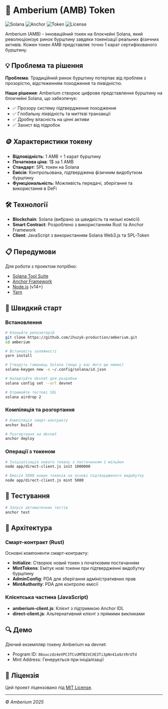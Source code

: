 # 🔶 Amberium (AMB) Token

![Solana](https://img.shields.io/badge/Solana-20232A?style=for-the-badge&logo=solana&logoColor=3C68FF)
![Anchor](https://img.shields.io/badge/Anchor-3DBF61?style=for-the-badge&logo=anchor&logoColor=white)
![Token](https://img.shields.io/badge/SPL_Token-EEA01C?style=for-the-badge)
![License](https://img.shields.io/badge/License-MIT-blue.svg?style=for-the-badge)

Amberium (AMB) - інноваційний токен на блокчейні Solana, який революціонізує ринок бурштину завдяки токенізації реальних фізичних активів. Кожен токен AMB представляє точно 1 карат сертифікованого бурштину.

## 💡 Проблема та рішення

**Проблема**: Традиційний ринок бурштину потерпає від проблем з прозорістю, відстеженням походження та ліквідністю.

**Наше рішення**: Amberium створює цифрове представлення бурштину на блокчейні Solana, що забезпечує:
- ✅ Прозору систему підтвердження походження
- ✅ Глобальну ліквідність та миттєві транзакції
- ✅ Дробну власність на цінні активи
- ✅ Захист від підробок

## 🪙 Характеристики токену

- **Відповідність**: 1 AMB = 1 карат бурштину
- **Початкова ціна**: 1$ за 1 AMB
- **Стандарт**: SPL токен на Solana
- **Емісія**: Контрольована, підтверджена фізичним видобутком бурштину
- **Функціональність**: Можливість передачі, зберігання та використання в DeFi

## 🛠️ Технології

- **Blockchain**: Solana (вибрано за швидкість та низькі комісії)
- **Smart Contract**: Розроблено з використанням Rust та Anchor Framework
- **Client**: JavaScript з використанням Solana Web3.js та SPL-Token

## 📋 Передумови

Для роботи з проектом потрібно:
- [Solana Tool Suite](https://docs.solana.com/cli/install-solana-cli-tools)
- [Anchor Framework](https://www.anchor-lang.com/docs/installation)
- [Node.js](https://nodejs.org/) (v14+)
- [Yarn](https://yarnpkg.com/)

## 🚀 Швидкий старт

### Встановлення

```bash
# Клонуйте репозиторій
git clone https://github.com/ihuzyk-production/amberium.git
cd amberium

# Встановіть залежності
yarn install

# Створіть гаманець Solana (якщо у вас його ще немає)
solana-keygen new -o ~/.config/solana/id.json

# Налаштуйте devnet для розробки
solana config set --url devnet

# Отримайте тестові SOL
solana airdrop 2
```

### Компіляція та розгортання

```bash
# Компіляція смарт-контракту
anchor build

# Розгортання на devnet
anchor deploy
```

### Операції з токеном

```bash
# Ініціалізація нового токену з постачанням 1 мільйон
node app/direct-client.js init 1000000

# Емісія 5000 нових токенів на основі підтвердженого видобутку
node app/direct-client.js mint 5000
```

## 🧪 Тестування

```bash
# Запуск автоматичних тестів
anchor test
```

## 📐 Архітектура

### Смарт-контракт (Rust)

Основні компоненти смарт-контракту:

- **Initialize**: Створює новий токен з початковим постачанням
- **MintTokens**: Емітує нові токени при підтвердженні видобутку бурштину
- **AdminConfig**: PDA для зберігання адміністративних прав
- **MintAuthority**: PDA для контролю емісії

### Клієнтська частина (JavaScript)

- **amberium-client.js**: Клієнт з підтримкою Anchor IDL
- **direct-client.js**: Альтернативний клієнт з прямими викликами

## 🔍 Демо

Діючий екземпляр токену Amberium на devnet:
- Program ID: `86ouczdz4eVPC3TCvUMTB1VCXE3Ti3pNn41a9ztRrUTd`
- Mint Address: Генерується при ініціалізації


## 📄 Ліцензія

Цей проект ліцензовано під [MIT License](LICENSE).

---

*© Amberium 2025* 